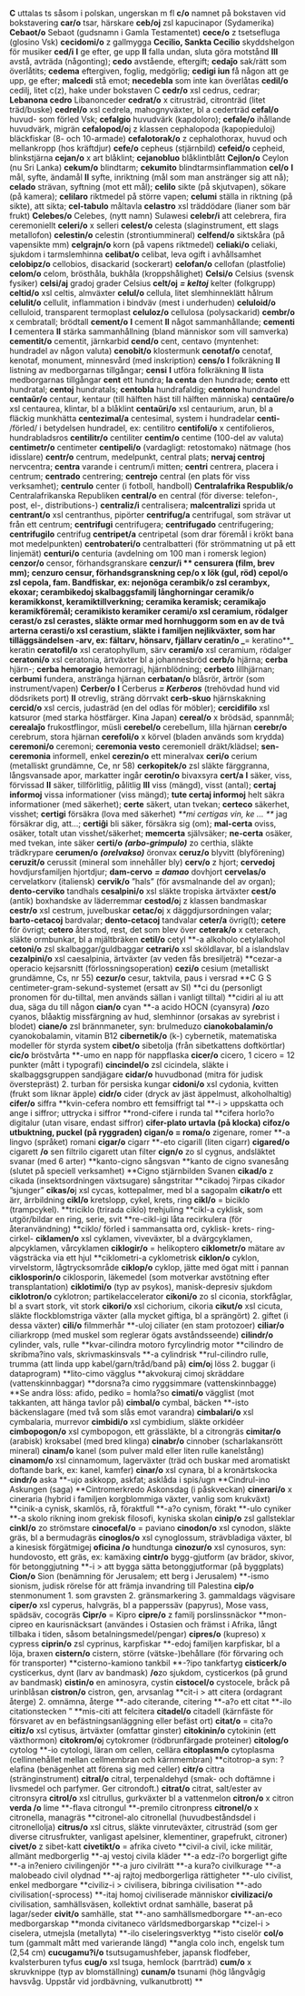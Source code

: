 **C** uttalas ts såsom i polskan, ungerskan m fl
**c/o** namnet på bokstaven vid bokstavering
**car/o** tsar, härskare
**ceb/oj** zsl kapucinapor (Sydamerika)
**Cebaot/o** Sebaot (gudsnamn i Gamla Testamentet)
**cece/o** z tsetsefluga (glosino Vsk)
**cecidomi/o** z gallmygga
**Cecilio, Sankta Cecilio** skyddshelgon för musiker
**ced/i** **I** ge efter, ge upp **II** falla undan, sluta göra motstånd **III** avstå, avträda (någonting); **cedo** avstående, eftergift; **cedaĵo** sak/rätt som överlåtits; **cedema** eftergiven, foglig, medgörlig; **cedigi iun** få någon att ge upp, ge efter; **malcedi** stå emot; **necedebla** som inte kan överlåtas
**cedil/o** cedilj, litet c(z), hake under bokstaven C
**cedr/o** xsl cedrus, cedrar; **Lebanona cedro** Libanonceder
**cedrat/o** x citrusträd, citronträd (litet träd/buske)
**cedrel/o** xsl cedrela, mahognyväxter, bl a cederträd
**cefal/o** huvud- som förled Vsk; **cefalgio** huvudvärk (kapdoloro); **cefale/o** ihållande huvudvärk, migrän
**cefalopod/o**j z klassen cephalopoda (kapopieduloj) bläckfiskar (8- och 10-armade)
**cefalotorak/o** z cephalothorax, huvud och mellankropp (hos kräftdjur)
**cefe/o** cepheus (stjärnbild)
**cefeid/o** cepheid, blinkstjärna
**cejan/o** x art blåklint; **cejanobluo** blåklintblått
**Cejlon/o** Ceylon (nu Sri Lanka)
**cekum/o** blindtarm; **cekumito** blindtarmsinflammation
**cel/o** **I** mål, syfte, ändamål **II** syfte, inriktning (mål som man anstränger sig att nå); 
**celado** strävan, syftning (mot ett mål); **celilo** sikte (på skjutvapen), sökare (på kamera); **celilaro** riktmedel på större vapen; **celumi** ställa in riktning (på sikte), att sikta; **cel-tabulo** måltavla
**celastro** xsl träddödare (lianer som bär frukt)
**Celebes/o** Celebes, (nytt namn) Sulawesi
**celebr/i** att celebrera, fira ceremoniellt
**celeri/o** x selleri
**celest/o** celesta (slaginstrument, ett slags metallofon)
**celestin/o** celestin (strontiummineral)
**celfend/o** siktskåra (på vapensikte mm)
**celgrajn/o** korn (på vapens riktmedel)
**celiaki/o** celiaki, sjukdom i tarmslemhinna
**celibat/o** celibat, leva ogift i avhållsamhet
**celobipz/o** cellobios, disackarid (sockerart)
**celofan/o** cellofan (plastfolie)
**celom/o** celom, brösthåla, bukhåla (kroppshålighet)
**Celsi/o** Celsius (svensk fysiker)
**celsi/aj** gradoj grader Celsius
**celt/oj** _**= keltoj**_ kelter (folkgrupp)
**celtid/o** xsl celtis, almväxter
**celul/o** cellula, litet slemhinneklätt hålrum
**celulit/o** cellulit, inflammation i bindväv (mest i underhuden)
**celuloid/o** celluloid, transparent termoplast
**celuloz/o** cellulosa (polysackarid)
**cembr/o** x cembratall; brödtall
**cement/o** **I** cement **II** något sammanhållande; **cementi** **I** cementera **II** stärka sammanhållning (bland människor som vill samverka)
**cementit/o** cementit, järnkarbid
**cend/o** cent, centavo (myntenhet: hundradel av någon valuta)
**cenobit/o** klostermunk
**cenotaf/o** cenotaf, kenotaf, monument, minnesvård (med inskription)
**cens/o** **I** folkräkning **II** listning av medborgarnas tillgångar; **censi** **I** utföra folkräkning **II** lista medborgarnas tillgångar
**cent** ett hundra; **la centa** den hundrade; **cento** ett hundratal; **centoj** hundratals; **centobla** hundrafaldig; **centono** hundradel
**centaŭr/o** centaur, kentaur (till hälften häst till hälften människa)
**centaŭre/o** xsl centaurea, klintar, bl a blåklint
**centaŭri/o** xsl centaurium, arun, bl a fläckig munkhätta
**centezimal/a** centesimal, system i hundradelar
**centi-** /förled/ i betydelsen hundradel, ex: centilitro
**centifoli/o** x centifolieros, hundrabladsros
**centilitr/o** centiliter
**centim/o** centime (100-del av valuta)
**centimetr/o** centimeter
**centipeli/o** (vardagligt: retostomako) nätmage (hos idisslare)
**centr/o** centrum, medelpunkt, central plats; **nervaj centroj** nervcentra; **centra**
 varande i centrum/i mitten; **centri** centrera, placera i centrum; **centrado** centrering; 
**centrejo** central (en plats för viss verksamhet); **centrulo** center (i fotboll, handboll)
**Centralafrika Respublik/o** Centralafrikanska Republiken
**central/o** en central (för diverse: telefon-, post, el-, distributions-)
**centraliz/i** centralisera; **malcentralizi** sprida ut
**centrant/o** xsl centranthus, pipörter
**centrifug/a** centrifugal, som strävar ut från ett centrum; **centrifugi** centrifugera;
**centrifugado** centrifugering; **centrifugilo** centrifug
**centripet/a** centripetal (som drar föremål i krökt bana mot medelpunkten)
**centrobateri/o** centralbatteri (för strömmatning ut på ett linjemät)
**centuri/o** centuria (avdelning om 100 man i romersk legion)
**cenzor/o** censor, förhandsgranskare
**cenzur/i ** censurera (film, brev mm); **cenzuro** censur, förhandsgranskning
**cep/o** x lök (gul, röd)
**cepol/o** zsl cepola, fam. Bandfiskar, ex: nejonöga
**cerambik/o** zsl cerambyx, ekoxar; **cerambikedoj** skalbaggsfamilj långhorningar
**ceramik/o** keramikkonst, keramiktillverkning; **ceramika** keramisk; 
**ceramikaĵo** keramikföremål; **ceramikisto** keramiker
**cerami/o** xsl ceramium, rödalger
**cerast/o** zsl cerastes, släkte ormar med hornhuggorm som en av de två arterna
**cerasti/o** xsl cerastium, släkte i familjen nejlikväxter, som har tilläggsändelsen -arv, ex: fältarv, hönsarv, fjällarv
**ceratin/o** _**= keratino**_ keratin
**ceratofil/o** xsl ceratophyllum, särv
**cerami/o** xsl ceramium, rödalger
**ceratoni/o** xsl ceratonia, ärtväxter bl a johannesbröd
**cerb/o** hjärna; **cerba**  hjärn-; **cerba hemoragio** hemorragi, hjärnblödning; **cerbeto** lillhjärnan; **cerbumi** fundera, anstränga hjärnan
**cerbatan/o** blåsrör, ärtrör (som instrument/vapen)
**Cerber/o** **I** Cerberus _**= Kerberos**_ (trehövdad hund vid dödsrikets port) **II** otrevlig, sträng dörrvakt
**cerb-skuo** hjärnskakning
**cercid/o** xsl cercis, judasträd (en del odlas för möbler); **cercidifilo** xsl katsuror (med starka höstfärger. Kina Japan)
**cereal/o** x brödsäd, spannmål; **cerealaĵo** frukostflingor, müsli
**cerebel/o** cerebellum, lilla hjärnan
**cerebr/o** cerebrum, stora hjärnan
**cerefoli/o** x körvel (bladen används som krydda)
**ceremoni/o** ceremoni; **ceremonia vesto** ceremoniell dräkt/klädsel; **sen-ceremonia**  informell, enkel
**cerezin/o** ett mineralvax
**ceri/o** cerium (metalliskt grundämne, Ce, nr 58)
**cerkopitek/o** zsl släkte färggranna, långsvansade apor, markatter ingår
**cerotin/o** bivaxsyra
**cert/a** **I** säker, viss, förvissad **II** säker, tillförlitlig, pålitlig **III** viss (mängd), visst (antal); **certaj informoj** vissa informationer (viss mängd); 
**tute certaj informoj** helt säkra informationer (med säkerhet); **certe** säkert, utan tvekan; **certeco** säkerhet, visshet; **certigi** försäkra (lova med säkerhet) _**mi certigas vin, ke … **_ jag försäkrar dig, att...; **certiĝi** bli säker, försäkra sig (om); **mal-certa** oviss, osäker, totalt utan visshet/säkerhet; **memcerta** självsäker; **ne-certa** osäker, med tvekan, inte säker
**certi/o** _**(arbo-grimpulo)**_ zo certhia, släkte trädkrypare
**cerumen/o** _**(orelvakso)**_ öronvax
**ceruz/o** blyvitt (blyförening)
**ceruzit/o** cerussit (mineral som innehåller bly)
**cerv/o** z hjort; **cervedoj** hovdjursfamiljen hjortdjur; **dam-cervo** _**= damao**_ dovhjort
**cervelas/o** cervelatkorv (italiensk)
**cervik/o** ”hals” (för avsmalnande del av organ); **dento-cerviko** tandhals
**cesalpini/o** xsl släkte tropiska ärtväxter
**cest/o** (antik) boxhandske av läderremmar
**cestod/o**j z klassen bandmaskar
**cestr/o** xsl cestrum, juvelbuskar
**cetac/o**j x däggdjursordningen valar; **barto-cetacoj** bardvalar; **dento-cetacoj** tandvalar
**ceter/a** övrig(t); **cetere** för övrigt; **cetero** återstod, rest, det som blev över
**ceterak/o** x ceterach, släkte ormbunkar, bl a mjältbräken
**cetil/o** cetyl
**-a alkoholo cetylalkohol
**cetoni/o** zsl skalbaggar/guldbaggar
**cetrari/o** xsl sköldlavar, bl a islandslav
**cezalpini/o** xsl caesalpinia, ärtväxter (av veden fås bresiljeträ)
**cezar-a operacio kejsarsnitt (förlossningsoperation)
**cezi/o** cesium (metalliskt grundämne, Cs, nr 55)
**cezur/o** cesur, taktvila, paus i versrad
**C G S centimeter-gram-sekund-systemet (ersatt av SI)
**ci du (personligt pronomen för du-tilltal, men används sällan i vanligt tilltal)
**cidiri al iu att dua, säga du till någon
**cian/o** cyan
**-a acido HOCN (cyansyra)
**/o**zo cyanos, blåaktig missfärgning av hud, slemhinnor (orsakas av syrebrist i blodet)
**ciane/o** zsl brännmaneter, syn: brulmeduzo
**cianokobalamin/o** cyanokobalamin, vitamin B12
**cibernetik/o** (k-) cybernetik, matematiska modeller för styrda system
**cibet/o** sibetolja (från sibetkattens doftkörtlar)
**cic/o** bröstvårta
**-umo en napp för nappflaska
**cicer/o** cicero, 1 cicero = 12 punkter (mått i typografi)
**cincindel/o** zsl cicindela, släkte i skalbaggsgruppen sandjägare
**cidar/o** huvudbonad (mitra för judisk överstepräst) 2. turban för persiska kungar
**cidoni/o** xsl cydonia, kvitten (frukt som liknar äpple)
**cidr/o** cider (dryck av jäst äppelmust, alkoholhaltig)
**cifer/o** siffra
**kvin-cefera nombro ett femsiffrigt tal
**-i > uppskatta och ange i siffror; uttrycka i siffror
**rond-cifere i runda tal
**cifera horlo?o digitalur (utan visare, endast siffror)
**cifer-plato urtavla (på klocka)
**cifoz/o** utbuktning, puckel (på ryggraden)
**cigan/o** = roma/o** zigenare, romer
**-a lingvo (språket) romani
**cigar/o** cigarr
**-eto cigarill (liten cigarr)
**cigared/o** cigarett
**/o** sen filtrilo cigarett utan filter
**cign/o** zo sl cygnus, andsläktet svanar (med 6 arter)
**kanto-cigno sångsvan
**kanto de cigno svanesång (slutet på speciell verksamhet)
**Cigno stjärnbilden Svanen
**cikad/o** z cikada (insektsordningen växtsugare) sångstritar
**cikadoj ?irpas cikador ”sjunger”
**cikas/o**j xsl cycas, kottepalmer, med bl a sagopalm
**cikatr/o** ett ärr, ärrbildning
**cikl/o** kretslopp, cykel, krets, ring
**cikl/o** = biciklo (trampcykel).
**triciklo (trirada ciklo) trehjuling
**cikl-a cyklisk, som utgör/bildar en ring, serie, svit
**re-cikl-igi låta recirkulera (för återanvändning)
**ciklo/ förled i sammansatta ord, cyklisk- krets- ring- cirkel-
**ciklamen/o** xsl cyklamen, viveväxter, bl a dvärgcyklamen, alpcyklamen, vårcyklamen
**ciklogir/o** = helikoptero
**ciklometr/o** mätare av vägsträcka via ett hjul
**ciklometri-a cyklometrisk
**ciklon/o** cyklon, virvelstorm, lågtrycksområde
**ciklop/o** cyklop, jätte med ögat mitt i pannan
**ciklosporin/o** ciklosporin, läkemedel (som motverkar avstötning efter transplantation)
**ciklotimi/o** (typ av psykos), manisk-depresiv sjukdom
**ciklotron/o** cyklotron; partikelaccelerator
**cikoni/o** zo sl ciconia, storkfåglar, bl a svart stork, vit stork
**cikori/o** xsl cichorium, cikoria
**cikut/o** xsl cicuta, släkte flockblomstriga växter (alla mycket giftiga, bl a sprängört) 2. giftet (i dessa växter)
**cili/o** filmmerhår
**-uloj ciliater (en stam protozoer)
**ciliar/o** ciliarkropp (med muskel som reglerar ögats avståndsseende)
**cilindr/o** cylinder, vals, rulle
**kvar-cilindra motoro fyrcylindrig motor
**cilindro de skribma?ino vals, skrivmaskinsvals
**-a cylindrisk
**rul-cilindro rulle, trumma (att linda upp kabel/garn/tråd/band på)
**cim/o**j löss 2. buggar (i dataprogram)
**lito-cimo vägglus
**akvokuraj cimoj skräddare (vattenskinnbaggar)
**dorsna?a cimo ryggsimmare (vattenskinnbagge)
**Se andra löss: afido, pediko = homla?so
**cimati/o** vägglist (mot takkanten, att hänga tavlor på)
**cimbal/o** cymbal, bäcken
**-isto bäckenslagare (med två som slås emot varandra)
**cimbalari/o** xsl cymbalaria, murrevor
**cimbidi/o** xsl cymbidium, släkte orkidéer
**cimbopogon/o** xsl cymbopogon, ett grässläkte, bl a citrongräs
**cimitar/o** (arabisk) kroksabel (med bred klinga)
**cinabr/o** cinnober (scharlakansrött mineral)
**cinam/o** kanel (som pulver mald eller liten rulle kanelstång)
**cinamom/o** xsl cinnamomum, lagerväxter (träd och buskar med aromatiskt doftande bark, ex: kanel, kamfer)
**cinar/o** xsl cynara, bl a kronärtskocka
**cindr/o** aska
**-ujo askkopp, askfat; asklåda i spis/ugn
**Cindrul-ino Askungen (saga)
**Cintromerkredo Askonsdag (i påskveckan)
**cinerari/o** x cineraria (hybrid i familjen korgblommiga växter, vanlig som krukväxt)
**cinik-a cynisk, skamlös, rå, föraktfull
**-a?o cynism, förakt
**-ulo cyniker
**-a skolo rikning inom grekisk filosofi, kyniska skolan
**cinip/o** zsl gallsteklar
**cinkl/o** zo strömstare
**cinocefal/o** = paviano
**cinodon/o** xsl cynodon, släkte gräs, bl a bermudagräs
**cinoglos/o** xsl cynoglossum, strävbladiga växter, bl a kinesisk förgätmigej
**oficina /o** hundtunga
**cinozur/o** xsl cynosuros, syn: hundovosto, ett gräs, ex: kamäxing
**cintr/o** bygg-gjutform (av brädor, skivor, för betonggjutning
**-i > att bygga sätta betonggjutformar (på byggplats)
**Cion/o** Sion (benämning för Jerusalem; ett berg i Jerusalem)
**-ismo sionism, judisk rörelse för att främja invandring till Palestina
**cip/o** stenmonument 1. som gravsten 2. gränsmarkering 3. gammaldags vägvisare
**ciper/o** xsl cyperus, halvgräs, bl a papperssäv (papyrus), Mose vass, spädsäv, cocogräs
**Cipr/o** = Kipro
**cipre/o** z familj porslinssnäckor
**mon-cipreo en kaurisnäcksart (användes i Ostasien och främst i Afrika, långt tillbaka i tiden, såsom betalningsmedel/pengar)
**cipres/o** (kupreso) x cypress
**ciprin/o** zsl cyprinus, karpfiskar
**-edoj familjen karpfiskar, bl a löja, braxen
**cistern/o** cistern, större (vätske-)behållare (för förvaring och för transporter)
**cisterno-kamiono tankbil
**-?ipo tankfartyg
**cisticerk/o** cysticerkus, dynt (larv av bandmask)
**/o**zo sjukdom, cysticerkos (på grund av bandmask)
**cistin/o** en aminosyra, cystin
**cistocel/o** cystocele, bråck på urinblåsan
**cistron/o** cistron, gen, arvsanlag
**cit-i > att citera (ordagrant återge) 2. omnämna, återge
**-ado citerande, citering
**-a?o ett citat
**-ilo citationstecken ”
**mis-citi att felcitera
**citadel/o** citadell (kärnfäste för försvaret av en befästningsanläggning eller befäst ort)
**citat/o** = cita?o
**citiz/o** xsl cytisus, ärtväxter (omfattar ginster)
**citokinin/o** cytokinin (ett växthormon)
**citokrom/o**j cytokromer (rödbrunfärgade proteiner)
**citolog/o** cytolog
**-io cytologi, läran om cellen, cellära
**citoplasm/o** cytoplasma (cellinnehållet mellan cellmembran och kärnmembran)
**citotrop-a syn: ?elafina (benägenhet att förena sig med celler)
**citr/o** cittra (stränginstrument)
**citral/o** citral, terpenaldehyd (smak- och doftämne i livsmedel och parfymer. Ger citrondoft.)
**citrat/o** citrat, salt/ester av citronsyra
**citrol/o** xsl citrullus, gurkväxter bl a vattenmelon
**citron/o** x citron
**verda /o** lime
**-flava citrongul
**-premilo citronpress
**citronel/o** x citronella, managräs
**citronel-alo citronellal (huvudbeståndsdel i citronellolja)
**citrus/o** xsl citrus, släkte vinruteväxter, citrusträd (som ger diverse citrusfrukter, vanligast apelsiner, klementiner, grapefrukt, citroner)
**civet/o** z sibet-katt
**civetikt/o** = afrika civeto
**civil-a civil, icke militär, allmänt medborgerlig
**-aj vestoj civila kläder
**-a edz-i?o borgerligt gifte
**-a in?eniero civilingenjör
**-a juro civilrätt
**-a kura?o civilkurage
**-a malobeado civil olydnad
**-aj rajtoj medborgerliga rättigheter
**-ulo civilist, enkel medborgare
**civiliz-i > civilisera, bibringa civilisation
**-ado civilisation(-sprocess)
**-itaj homoj civiliserade människor
**civilizaci/o** civilisation, samhällsväsen, kollektivt ordnat samhälle, baserat på lagar/seder
**civit/o** samhälle, stat
**-ano samhällsmedborgare
**-an-eco medborgarskap
**monda civitaneco världsmedborgarskap
**cizel-i > ciselera, utmejsla (metallyta)
**-ilo ciseleringsverktyg
**isto ciselör
**col/o** tum (gammalt mått med varierande längd)
**angla colo inch, engelsk tum (2,54 cm)
**cucugamu?i/o** tsutsugamushfeber, japansk flodfeber, kvalsterburen tyfus
**cug/o** xsl tsuga, hemlock (barrträd)
**cum/o** x skruvknippe (typ av blomställning)
**cunam/o** tsunami (hög långvågig havsvåg. Uppstår vid jordbävning, vulkanutbrott)
**